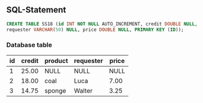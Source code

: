 ## SQL-Statement
```sql
CREATE TABLE SS18 (id INT NOT NULL AUTO_INCREMENT, credit DOUBLE NULL, product VARCHAR(50) NULL, 
requester VARCHAR(50) NULL, price DOUBLE NULL, PRIMARY KEY (ID));
```
 
### Database table
id | credit | product | requester | price 
--- | --- | --- | --- | --- 
1 | 25.00 | NULL | NULL | NULL
2 | 18.00 | coal | Luca | 7.00
3 | 14.75 | sponge | Walter | 3.25
